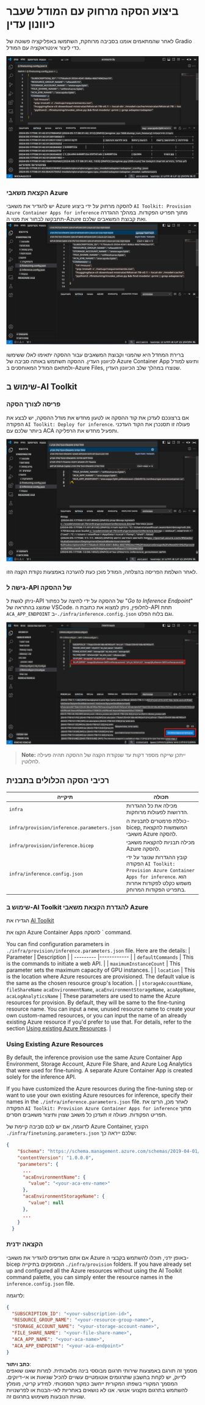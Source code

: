 # ביצוע הסקה מרחוק עם המודל שעבר כיוונון עדין

לאחר שהמתאמים אומנו בסביבה מרוחקת, השתמשו באפליקציה פשוטה של Gradio כדי ליצור אינטראקציה עם המודל.

![כיוונון עדין הושלם](../../../../../translated_images/log-finetuning-res.4b3ee593f24d3096742d09375adade22b217738cab93bc1139f224e5888a1cbf.he.png)

### הקצאת משאבי Azure
יש להגדיר את משאבי Azure להסקה מרחוק על ידי ביצוע `AI Toolkit: Provision Azure Container Apps for inference` מתוך תפריט הפקודות. במהלך ההגדרה תתבקשו לבחור את מנוי ה-Azure ואת קבוצת המשאבים שלכם.  
![הקצאת משאב הסקה](../../../../../translated_images/command-provision-inference.b294f3ae5764ab45b83246d464ad5329b0de20cf380f75a699b4cc6b5495ca11.he.png)
   
ברירת המחדל היא שהמנוי וקבוצת המשאבים עבור ההסקה יתאימו לאלו ששימשו לכיוונון העדין. ההסקה תשתמש באותה סביבה של Azure Container App ותיגש למודל ולמתאם המודל המאוחסנים ב-Azure Files, שנוצרו במהלך שלב הכיוונון העדין.

## שימוש ב-AI Toolkit 

### פריסה לצורך הסקה  
אם ברצונכם לעדכן את קוד ההסקה או לטעון מחדש את מודל ההסקה, יש לבצע את הפקודה `AI Toolkit: Deploy for inference`. פעולה זו תסנכרן את הקוד העדכני ביותר שלכם עם ACA ותפעיל מחדש את הרפליקה.  

![פריסה לצורך הסקה](../../../../../translated_images/command-deploy.cb6508c973d6257e649aa4f262d3c170a374da3e9810a4f3d9e03935408a592b.he.png)

לאחר השלמת הפריסה בהצלחה, המודל מוכן כעת להערכה באמצעות נקודת הקצה הזו.

### גישה ל-API של ההסקה

ניתן לגשת ל-API של ההסקה על ידי לחיצה על כפתור "*Go to Inference Endpoint*" שמוצג בהתראה של VSCode. לחלופין, ניתן למצוא את כתובת ה-API תחת `ACA_APP_ENDPOINT` ב-`./infra/inference.config.json` וגם בלוח הפלט.

![נקודת קצה של האפליקציה](../../../../../translated_images/notification-deploy.00f4267b7aa6a18cfaaec83a7831b5d09311d5d96a70bb4c9d651ea4a41a8af7.he.png)

> **Note:** ייתכן שייקח מספר דקות עד שנקודת הקצה של ההסקה תהיה פעילה לחלוטין.

## רכיבי הסקה הכלולים בתבנית
 
| תיקייה | תכולה |
| ------ |--------- |
| `infra` | מכילה את כל ההגדרות הדרושות לפעולות מרוחקות. |
| `infra/provision/inference.parameters.json` | כוללת פרמטרים לתבניות ה-bicep, המשמשות להקצאת משאבי Azure להסקה. |
| `infra/provision/inference.bicep` | מכילה תבניות להקצאת משאבי Azure להסקה. |
| `infra/inference.config.json` | קובץ ההגדרות שנוצר על ידי הפקודה `AI Toolkit: Provision Azure Container Apps for inference`. הוא משמש כקלט לפקודות אחרות בתפריט הפקודות המרוחק. |

### שימוש ב-AI Toolkit להגדרת הקצאת משאבי Azure
הגדירו את [AI Toolkit](https://marketplace.visualstudio.com/items?itemName=ms-windows-ai-studio.windows-ai-studio)

הקצו את Azure Container Apps להסקה ` command.

You can find configuration parameters in `./infra/provision/inference.parameters.json` file. Here are the details:
| Parameter | Description |
| --------- |------------ |
| `defaultCommands` | This is the commands to initiate a web API. |
| `maximumInstanceCount` | This parameter sets the maximum capacity of GPU instances. |
| `location` | This is the location where Azure resources are provisioned. The default value is the same as the chosen resource group's location. |
| `storageAccountName`, `fileShareName` `acaEnvironmentName`, `acaEnvironmentStorageName`, `acaAppName`,  `acaLogAnalyticsName` | These parameters are used to name the Azure resources for provision. By default, they will be same to the fine-tuning resource name. You can input a new, unused resource name to create your own custom-named resources, or you can input the name of an already existing Azure resource if you'd prefer to use that. For details, refer to the section [Using existing Azure Resources](../../../../../md/01.Introduction/03). |

### Using Existing Azure Resources

By default, the inference provision use the same Azure Container App Environment, Storage Account, Azure File Share, and Azure Log Analytics that were used for fine-tuning. A separate Azure Container App is created solely for the inference API. 

If you have customized the Azure resources during the fine-tuning step or want to use your own existing Azure resources for inference, specify their names in the `./infra/inference.parameters.json` file. לאחר מכן, הריצו את הפקודה `AI Toolkit: Provision Azure Container Apps for inference` מתוך תפריט הפקודות. פעולה זו תעדכן כל משאב שצוין ותיצור משאבים חסרים.

לדוגמה, אם יש לכם סביבה קיימת של Azure Container, הקובץ `./infra/finetuning.parameters.json` שלכם ייראה כך:

```json
{
    "$schema": "https://schema.management.azure.com/schemas/2019-04-01/deploymentParameters.json#",
    "contentVersion": "1.0.0.0",
    "parameters": {
      ...
      "acaEnvironmentName": {
        "value": "<your-aca-env-name>"
      },
      "acaEnvironmentStorageName": {
        "value": null
      },
      ...
    }
  }
```

### הקצאה ידנית  
אם אתם מעדיפים להגדיר את משאבי Azure באופן ידני, תוכלו להשתמש בקבצי ה-bicep המסופקים בתיקייה `./infra/provision` folders. If you have already set up and configured all the Azure resources without using the AI Toolkit command palette, you can simply enter the resource names in the `inference.config.json` file.

לדוגמה:

```json
{
  "SUBSCRIPTION_ID": "<your-subscription-id>",
  "RESOURCE_GROUP_NAME": "<your-resource-group-name>",
  "STORAGE_ACCOUNT_NAME": "<your-storage-account-name>",
  "FILE_SHARE_NAME": "<your-file-share-name>",
  "ACA_APP_NAME": "<your-aca-name>",
  "ACA_APP_ENDPOINT": "<your-aca-endpoint>"
}
```

**כתב ויתור**:  
מסמך זה תורגם באמצעות שירותי תרגום מבוססי בינה מלאכותית. למרות שאנו שואפים לדיוק, יש לקחת בחשבון שתרגומים אוטומטיים עשויים להכיל שגיאות או אי-דיוקים. המסמך המקורי בשפתו המקורית ייחשב כמקור הסמכותי. למידע קריטי, מומלץ להשתמש בתרגום מקצועי אנושי. אנו לא נושאים באחריות לאי-הבנות או לפרשנויות שגויות הנובעות משימוש בתרגום זה.